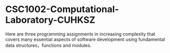 # CSC1002-Computational-Laboratory-CUHKSZ
Here are three programming assignments in increasing complexity that covers many essential aspects of software development using fundamental data structures，functions and modules.
